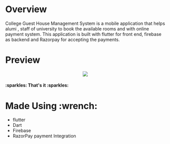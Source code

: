 <h1 id="title" align="center>College Guest House Management System</h1>

<h1 id="overview">Overview</h1>
<p align="left">
College Guest House Management System is a mobile application that helps alumi , staff of university to book the available rooms and with online payment system. This application is built with flutter for front end, firebase as backend and Razorpay for accepting the payments.
</p>
<h1 id="preview">Preview</h1>
<p align="center">
  <a href="https://user-images.githubusercontent.com/68856492/213432041-6a34d2cd-ca50-46c9-9142-97e9b71e0def.mp4" target="_blank"><img src="https://forthebadge.com/images/badges/check-it-out.svg"></a>
</p> 
<h4>:sparkles: That's it :sparkles:</h4>

<h1 id="tools">Made Using :wrench:</h1>

* flutter
* Dart
* Firebase
* RazorPay payment Integration
